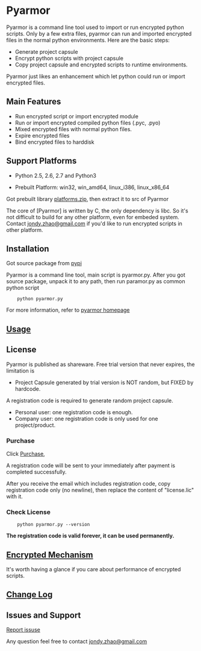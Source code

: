 # Pyarmor

Pyarmor is a command line tool used to import or run encrypted python
scripts. Only by a few extra files, pyarmor can run and imported
encrypted files in the normal python environments. Here are the basic
steps:

- Generate project capsule
- Encrypt python scripts with project capsule
- Copy project capsule and encrypted scripts to runtime environments.

Pyarmor just likes an enhancement which let python could run or import
encrypted files.

## Main Features

- Run encrypted script or import encrypted module
- Run or import encrypted compiled python files (.pyc, .pyo)
- Mixed encrypted files with normal python files. 
- Expire encrypted files
- Bind encrypted files to harddisk

## Support Platforms

- Python 2.5, 2.6, 2.7 and Python3

- Prebuilt Platform: win32, win_amd64, linux_i386, linux_x86_64

Got prebuilt library [platforms.zip](https://github.com/dashingsoft/pyarmor/releases/latest),
then extract it to src of Pyarmor

The core of [Pyarmor] is written by C, the only dependency is libc. So
it's not difficult to build for any other platform, even for embeded
system. Contact <jondy.zhao@gmail.com> if you'd like to run encrypted
scripts in other platform.

## Installation

Got source package from [pypi](https://pypi.python.org/pypi/pyarmor)

Pyarmor is a command line tool, main script is pyarmor.py. After you
got source package, unpack it to any path, then run paramor.py as
common python script

```
    python pyarmor.py
```

For more information, refer to [pyarmor homepage](https://github.com/dashingsoft/pyarmor)

## [Usage](src/usage.md)

## License

Pyarmor is published as shareware. Free trial version that never expires, the limitation is

- Project Capsule generated by trial version is NOT random, but FIXED by hardcode.

A registration code is required to generate random project capsule.

- Personal user: one registration code is enough.
- Company user: one registration code is only used for one project/product.

### Purchase

Click [Purchase](https://shopper.mycommerce.com/checkout/cart/add/55259-1),

A registration code will be sent to your immediately after payment is completed successfully.

After you receive the email which includes registration code, copy
registration code only (no newline), then replace the content of
"license.lic" with it.

### Check License

```
    python pyarmor.py --version
```

**The registration code is valid forever, it can be used permanently.**

## [Encrypted Mechanism](src/mechanism.md)

It's worth having a glance if you care about performance of encrypted scripts.

## [Change Log](ChangeLog.rst)

## Issues and Support

[Report issuse](https://github.com/dashingsoft/pyarmor/issues)

Any question feel free to contact <jondy.zhao@gmail.com>
